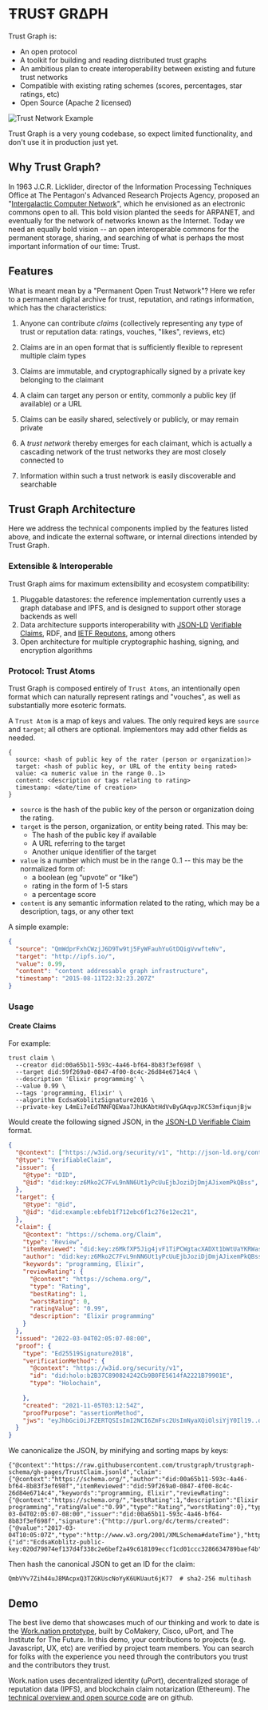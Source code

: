 # ŦRUSŦ GRΔPH

Trust Graph is:

- An open protocol
- A toolkit for building and reading distributed trust graphs
- An ambitious plan to create interoperability between existing and future trust networks
- Compatible with existing rating schemes (scores, percentages, star ratings, etc)
- Open Source (Apache 2 licensed)

![Trust Network Example](https://cdn.rawgit.com/trustgraph/trustgraph/fee63549abcaa480ee18da207ebab7c45321de84/doc/images/network.png)

Trust Graph is a very young codebase, so expect limited functionality, and don't use it in production just yet.

## Why Trust Graph?

In 1963 J.C.R. Licklider, director of the Information Processing Techniques Office at The Pentagon's Advanced Research Projects Agency, proposed an "[Intergalactic Computer Network](https://en.wikipedia.org/wiki/Intergalactic_Computer_Network)", which he envisioned as an electronic commons open to all. This bold vision planted the seeds for ARPANET, and eventually for the network of networks known as the Internet. Today we need an equally bold vision -- an open interoperable commons for the permanent storage, sharing, and searching of what is perhaps the most important information of our time: Trust.

## Features

What is meant mean by a "Permanent Open Trust Network"? Here we refer to a permanent digital archive for trust, reputation, and ratings information, which has the characteristics:

1. Anyone can contribute _claims_ (collectively representing any type of trust or reputation data: ratings, vouches, "likes", reviews, etc)

1. Claims are in an open format that is sufficiently flexible to represent multiple claim types

1. Claims are immutable, and cryptographically signed by a private key belonging to the claimant

1. A claim can target any person or entity, commonly a public key (if available) or a URL

1. Claims can be easily shared, selectively or publicly, or may remain private

1. A _trust network_ thereby emerges for each claimant, which is actually a cascading network of the trust networks they are most closely connected to

1. Information within such a trust network is easily discoverable and searchable

## Trust Graph Architecture

Here we address the technical components implied by the features listed above, and indicate the external software, or internal directions intended by Trust Graph.

### Extensible & Interoperable

Trust Graph aims for maximum extensibility and ecosystem compatibility:

1. Pluggable datastores: the reference implementation currently uses a graph database and IPFS, and is designed to support other storage backends as well
1. Data architecture supports interoperability with [JSON-LD](http://json-ld.org) [Verifiable Claims](https://www.w3.org/TR/verifiable-claims-use-cases/), RDF, and [IETF Reputons](https://tools.ietf.org/html/rfc7071), among others
1. Open architecture for multiple cryptographic hashing, signing, and encryption algorithms

### Protocol: Trust Atoms

Trust Graph is composed entirely of `Trust Atoms`, an intentionally open format which can naturally represent ratings and "vouches", as well as substantially more esoteric formats.

A `Trust Atom` is a map of keys and values. The only required keys are `source` and `target`; all others are optional. Implementors may add other fields as needed.

```
{
  source: <hash of public key of the rater (person or organization)>
  target: <hash of public key, or URL of the entity being rated>
  value: <a numeric value in the range 0..1>
  content: <description or tags relating to rating>
  timestamp: <date/time of creation>
}
```

- `source` is the hash of the public key of the person or organization doing the rating.
- `target` is the person, organization, or entity being rated. This may be:
  - The hash of the public key if available
  - A URL referring to the target
  - Another unique identifier of the target
- `value` is a number which must be in the range 0..1 -- this may be the normalized form of:
  - a boolean (eg “upvote” or “like”)
  - rating in the form of 1-5 stars
  - a percentage score
- `content` is any semantic information related to the rating, which may be a description, tags, or any other text

A simple example:

```json
{
  "source": "QmWdprFxhCWzjJ6D9Tw9tj5FyWFauhYuGtDQigVvwfteNv",
  "target": "http://ipfs.io/",
  "value": 0.99,
  "content": "content addressable graph infrastructure",
  "timestamp": "2015-08-11T22:32:23.207Z"
}
```

### Usage

#### Create Claims

For example:

```
trust claim \
  --creator did:00a65b11-593c-4a46-bf64-8b83f3ef698f \
  --target did:59f269a0-0847-4f00-8c4c-26d84e6714c4 \
  --description 'Elixir programming' \
  --value 0.99 \
  --tags 'programming, Elixir' \
  --algorithm EcdsaKoblitzSignature2016 \
  --private-key L4mEi7eEdTNNFQEWaa7JhUKAbtHdVvByGAqvpJKC53mfiqunjBjw
```

Would create the following signed JSON, in the [JSON-LD Verifiable Claim](https://opencreds.github.io/vc-data-model/#expressing-entity-credentials-in-json) format.

```json
{
  "@context": ["https://w3id.org/security/v1", "http://json-ld.org/contexts/person.jsonld", "https://raw.githubusercontent.com/trustgraph/trustgraph-schema/gh-pages/TrustClaim.jsonld"],   // or maybe just our schema here, which references their schemas?
  "@type": "VerifiableClaim",
  "issuer": {
    "@type": "DID",
    "@id": "did:key:z6Mko2C7FvL9nNN6Ut1yPcUuEjbJoziDjDmjAJixemPkQBss",
  },
  "target": {
    "@type": "@id",
    "@id": "did:example:ebfeb1f712ebc6f1c276e12ec21",
  },
  "claim": {
    "@context": "https://schema.org/Claim",
    "type": "Review",
    "itemReviewed": "did:key:z6MkfXP5Jig4jvF1TiPCWgtacXADXt1bWtUaYKRWasU9B2v2",
    "author": "did:key:z6Mko2C7FvL9nNN6Ut1yPcUuEjbJoziDjDmjAJixemPkQBss",
    "keywords": "programming, Elixir",
    "reviewRating": {
      "@context": "https://schema.org/",
      "type": "Rating",
      "bestRating": 1,
      "worstRating": 0,
      "ratingValue": "0.99",
      "description": "Elixir programming"
    }
  },
  "issued": "2022-03-04T02:05:07-08:00",
  "proof": {
    "type": "Ed25519Signature2018",
    "verificationMethod": {
      "@context": "https://w3id.org/security/v1",
      "id": "did:holo:b2B37C890824242Cb9B0FE5614fA2221B79901E",
      "type": "Holochain",
      
    },
    "created": "2021-11-05T03:12:54Z",
    "proofPurpose": "assertionMethod",
    "jws": "eyJhbGciOiJFZERTQSIsImI2NCI6ZmFsc2UsImNyaXQiOlsiYjY0Il19..dXNHwJ-9iPMRQ4AUcv9j-7LuImTiWAG0sDYbRRDDiyAjOV9CUmjLMKiePpytoAmGNGNTHDlEOsTa4CS3dZ7yBg"
  }
}

```

We canonicalize the JSON, by minifying and sorting maps by keys:

```
{"@context":"https://raw.githubusercontent.com/trustgraph/trustgraph-schema/gh-pages/TrustClaim.jsonld","claim":{"@context":"https://schema.org/","author":"did:00a65b11-593c-4a46-bf64-8b83f3ef698f","itemReviewed":"did:59f269a0-0847-4f00-8c4c-26d84e6714c4","keywords":"programming, Elixir","reviewRating":{"@context":"https://schema.org/","bestRating":1,"description":"Elixir programming","ratingValue":"0.99","type":"Rating","worstRating":0},"type":"Review"},"issued":"2017-03-04T02:05:07-08:00","issuer":"did:00a65b11-593c-4a46-bf64-8b83f3ef698f","signature":{"http://purl.org/dc/terms/created":{"@value":"2017-03-04T10:05:07Z","type":"http://www.w3.org/2001/XMLSchema#dateTime"},"http://purl.org/dc/terms/creator":{"id":"EcdsaKoblitz-public-key:020d79074ef137d4f338c2e6bef2a49c618109eccf1cd01ccc3286634789baef4b"},"sec:domain":"example.com","signature:Value":"IEd/NpCGX7cRe4wc1xh3o4X/y37pY4tOdt8WbYnaGw/Gbr2Oz7GqtkbYE8dxfxjFFYCrISPJGbBNFyaiVBAb6bs=","type":"sec:EcdsaKoblitzSignature2016"},"type":"TrustClaim"}
```

Then hash the canonical JSON to get an ID for the claim:

```
QmbVYv7Zih44uJ8MAcpxQ3TZGKUscNoYyK6UKUaut6jK77  # sha2-256 multihash
```

## Demo

The best live demo that showcases much of our thinking and work to date is the [Work.nation prototype](https://demo.worknation.io/), built by CoMakery, Cisco, uPort, and The Institute for The Future. In this demo, your contributions to projects (e.g. Javascript, UX, etc) are verified by project team members. You can search for folks with the experience you need through the contributors you trust and the contributors they trust.

Work.nation uses decentralized identity (uPort), decentralized storage of reputation data (IPFS), and blockchain claim notarization (Ethereum). The [technical overview and open source code](https://github.com/worknation/work.nation) are on github.

